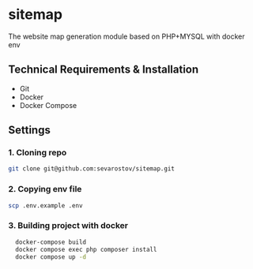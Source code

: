 # sitemap
The website map generation module based on PHP+MYSQL with docker env

## Technical Requirements & Installation

- Git
- Docker
- Docker Compose

## Settings

### 1. Cloning repo

   ```sh
   git clone git@github.com:sevarostov/sitemap.git
   ```

### 2. Copying env file
  ```sh
  scp .env.example .env
  ```

### 3. Building project with docker
```sh
  docker-compose build 
  docker compose exec php composer install
  docker compose up -d
  ```
